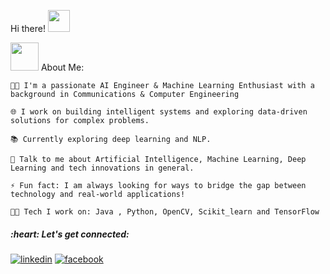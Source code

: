  Hi there! <img src="https://github.com/TheDudeThatCode/TheDudeThatCode/blob/master/Assets/Hi.gif" width="35" /> <p align="center"> </p> 


<img src="https://github.com/TheDudeThatCode/TheDudeThatCode/blob/master/Assets/Developer.gif" width="45" /> About Me:

    🧑‍💻 I'm a passionate AI Engineer & Machine Learning Enthusiast with a background in Communications & Computer Engineering

    🌐 I work on building intelligent systems and exploring data-driven solutions for complex problems.

    📚 Currently exploring deep learning and NLP.

    💬 Talk to me about Artificial Intelligence, Machine Learning, Deep Learning and tech innovations in general.

    ⚡ Fun fact: I am always looking for ways to bridge the gap between technology and real-world applications!

    🧑‍💻 Tech I work on: Java , Python, OpenCV, Scikit_learn and TensorFlow
    



<!--START_SECTION:waka--> <!--END_SECTION:waka-->


<h5 align="left">:heart: Let's get connected:</h5>
<p align="center">

  <a href="https://www.linkedin.com/in/nour-ahmed-8a344b226"><img src="https://img.icons8.com/color/96/000000/linkedin.png" alt="linkedin"/></a>
  <a href="https://www.facebook.com/nour.ahmedmostafa.5"><img src="https://img.icons8.com/color/96/000000/facebook.png" alt="facebook"/></a>

</p>

